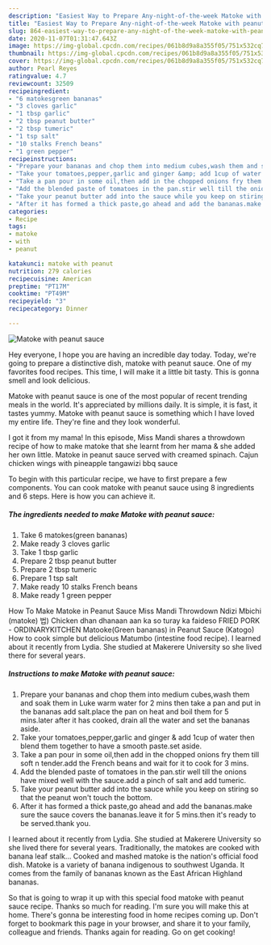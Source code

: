 ```yaml
---
description: "Easiest Way to Prepare Any-night-of-the-week Matoke with peanut sauce"
title: "Easiest Way to Prepare Any-night-of-the-week Matoke with peanut sauce"
slug: 864-easiest-way-to-prepare-any-night-of-the-week-matoke-with-peanut-sauce
date: 2020-11-07T01:31:47.643Z
image: https://img-global.cpcdn.com/recipes/061b8d9a8a355f05/751x532cq70/matoke-with-peanut-sauce-recipe-main-photo.jpg
thumbnail: https://img-global.cpcdn.com/recipes/061b8d9a8a355f05/751x532cq70/matoke-with-peanut-sauce-recipe-main-photo.jpg
cover: https://img-global.cpcdn.com/recipes/061b8d9a8a355f05/751x532cq70/matoke-with-peanut-sauce-recipe-main-photo.jpg
author: Pearl Reyes
ratingvalue: 4.7
reviewcount: 32509
recipeingredient:
- "6 matokesgreen bananas"
- "3 cloves garlic"
- "1 tbsp garlic"
- "2 tbsp peanut butter"
- "2 tbsp tumeric"
- "1 tsp salt"
- "10 stalks French beans"
- "1 green pepper"
recipeinstructions:
- "Prepare your bananas and chop them into medium cubes,wash them and soak them in Luke warm water for 2 mins then take a pan and put in the bananas add salt.place the pan on heat and boil them for 5 mins.later after it has cooked, drain all the water and set the bananas aside."
- "Take your tomatoes,pepper,garlic and ginger &amp; add 1cup of water then blend them together to have a smooth paste.set aside."
- "Take a pan pour in some oil,then add in the chopped onions fry them till soft n tender.add the French beans and wait for it to cook for 3 mins."
- "Add the blended paste of tomatoes in the pan.stir well till the onions have mixed well with the sauce.add a pinch of salt and add tumeric."
- "Take your peanut butter add into the sauce while you keep on stiring so that the peanut won&#39;t touch the bottom."
- "After it has formed a thick paste,go ahead and add the bananas.make sure the sauce covers the bananas.leave it for 5 mins.then it&#39;s ready to be served.thank you."
categories:
- Recipe
tags:
- matoke
- with
- peanut

katakunci: matoke with peanut 
nutrition: 279 calories
recipecuisine: American
preptime: "PT17M"
cooktime: "PT49M"
recipeyield: "3"
recipecategory: Dinner

---
```



![Matoke with peanut sauce](https://img-global.cpcdn.com/recipes/061b8d9a8a355f05/751x532cq70/matoke-with-peanut-sauce-recipe-main-photo.jpg)

Hey everyone, I hope you are having an incredible day today. Today, we're going to prepare a distinctive dish, matoke with peanut sauce. One of my favorites food recipes. This time, I will make it a little bit tasty. This is gonna smell and look delicious.

Matoke with peanut sauce is one of the most popular of recent trending meals in the world. It's appreciated by millions daily. It is simple, it is fast, it tastes yummy. Matoke with peanut sauce is something which I have loved my entire life. They're fine and they look wonderful.

I got it from my mama! In this episode, Miss Mandi shares a throwdown recipe of how to make matoke that she learnt from her mama &amp; she added her own little. Matoke in peanut sauce served with creamed spinach. Cajun chicken wings with pineapple tangawizi bbq sauce


To begin with this particular recipe, we have to first prepare a few components. You can cook matoke with peanut sauce using 8 ingredients and 6 steps. Here is how you can achieve it.

<!--inarticleads1-->

##### The ingredients needed to make Matoke with peanut sauce:

1. Take 6 matokes(green bananas)
1. Make ready 3 cloves garlic
1. Take 1 tbsp garlic
1. Prepare 2 tbsp peanut butter
1. Prepare 2 tbsp tumeric
1. Prepare 1 tsp salt
1. Make ready 10 stalks French beans
1. Make ready 1 green pepper


How To Make Matoke in Peanut Sauce Miss Mandi Throwdown Ndizi Mbichi (matoke) 법) Chicken dhan dhanaan aan ka so turay ka faideso FRIED PORK - ORDINARYKITCHEN Matooke(Green bananas) in Peanut Sauce (Katogo) How to cook simple but delicious Matumbo (intestine food recipe). I learned about it recently from Lydia. She studied at Makerere University so she lived there for several years. 

<!--inarticleads2-->

##### Instructions to make Matoke with peanut sauce:

1. Prepare your bananas and chop them into medium cubes,wash them and soak them in Luke warm water for 2 mins then take a pan and put in the bananas add salt.place the pan on heat and boil them for 5 mins.later after it has cooked, drain all the water and set the bananas aside.
1. Take your tomatoes,pepper,garlic and ginger &amp; add 1cup of water then blend them together to have a smooth paste.set aside.
1. Take a pan pour in some oil,then add in the chopped onions fry them till soft n tender.add the French beans and wait for it to cook for 3 mins.
1. Add the blended paste of tomatoes in the pan.stir well till the onions have mixed well with the sauce.add a pinch of salt and add tumeric.
1. Take your peanut butter add into the sauce while you keep on stiring so that the peanut won&#39;t touch the bottom.
1. After it has formed a thick paste,go ahead and add the bananas.make sure the sauce covers the bananas.leave it for 5 mins.then it&#39;s ready to be served.thank you.


I learned about it recently from Lydia. She studied at Makerere University so she lived there for several years. Traditionally, the matokes are cooked with banana leaf stalk… Cooked and mashed matoke is the nation&#39;s official food dish. Matoke is a variety of banana indigenous to southwest Uganda. It comes from the family of bananas known as the East African Highland bananas. 

So that is going to wrap it up with this special food matoke with peanut sauce recipe. Thanks so much for reading. I'm sure you will make this at home. There's gonna be interesting food in home recipes coming up. Don't forget to bookmark this page in your browser, and share it to your family, colleague and friends. Thanks again for reading. Go on get cooking!

